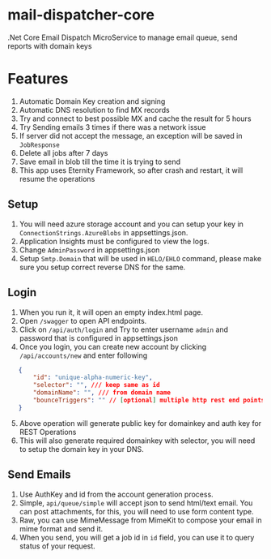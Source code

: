 # mail-dispatcher-core
.Net Core Email Dispatch MicroService to manage email queue, send reports with domain keys

# Features
1. Automatic Domain Key creation and signing
2. Automatic DNS resolution to find MX records
3. Try and connect to best possible MX and cache the result for 5 hours
4. Try Sending emails 3 times if there was a network issue
5. If server did not accept the message, an exception will be saved in `JobResponse`
6. Delete all jobs after 7 days
7. Save email in blob till the time it is trying to send
8. This app uses Eternity Framework, so after crash and restart, it will resume the operations

## Setup

1. You will need azure storage account and you can setup your key in `ConnectionStrings.AzureBlobs` in appsettings.json.
2. Application Insights must be configured to view the logs.
3. Change `AdminPassword` in appsettings.json
4. Setup `Smtp.Domain` that will be used in `HELO/EHLO` command, please make sure you setup correct reverse DNS for the same.

## Login

1. When you run it, it will open an empty index.html page.
2. Open `/swagger` to open API endpoints.
3. Click on `/api/auth/login` and Try to enter username `admin` and password that is configured in appsettings.json
4. Once you login, you can create new account by clicking `/api/accounts/new` and enter following 
```json
   {
       "id": "unique-alpha-numeric-key",
       "selector": "", /// keep same as id
       "domainName": "", /// from domain name
       "bounceTriggers": "" // [optional] multiple http rest end points for bounce notification separated by new line
   }
```
5. Above operation will generate public key for domainkey and auth key for REST Operations
6. This will also generate required domainkey with selector, you will need to setup the domain key in your DNS.

## Send Emails

1. Use AuthKey and id from the account generation process.
2. Simple, `api/queue/simple` will accept json to send html/text email. You can post attachments, for this, you will need to use form content type.
3. Raw, you can use MimeMessage from MimeKit to compose your email in mime format and send it.
4. When you send, you will get a job id in `id` field, you can use it to query status of your request.
